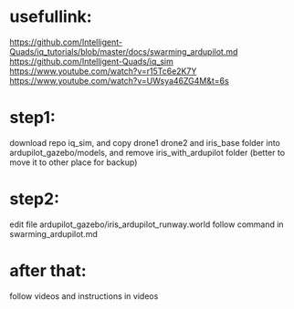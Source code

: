 # usefullink: 
https://github.com/Intelligent-Quads/iq_tutorials/blob/master/docs/swarming_ardupilot.md
https://github.com/Intelligent-Quads/iq_sim
https://www.youtube.com/watch?v=r15Tc6e2K7Y
https://www.youtube.com/watch?v=UWsya46ZG4M&t=6s

# step1:
download repo iq_sim, and copy drone1 drone2 and iris_base folder into ardupilot_gazebo/models, and remove iris_with_ardupilot folder (better to move it to other place for backup)

# step2:
edit file ardupilot_gazebo/iris_ardupilot_runway.world follow command in swarming_ardupilot.md

# after that:
follow videos and instructions in videos
